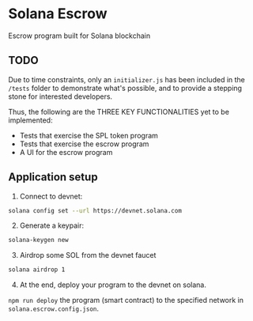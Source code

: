 # Solana Escrow

Escrow program built for Solana blockchain

## TODO

Due to time constraints, only an `initializer.js` has been included in the `/tests` folder to demonstrate
what's possible, and to provide a stepping stone for interested developers.

Thus, the following are the THREE KEY FUNCTIONALITIES yet to be implemented:

- Tests that exercise the SPL token program
- Tests that exercise the escrow program
- A UI for the escrow program

## Application setup

1. Connect to devnet:

```bash
solana config set --url https://devnet.solana.com
```


2. Generate a keypair:

```bash
solana-keygen new
```

3. Airdrop some SOL from the devnet faucet

```bash
solana airdrop 1
```

4. At the end, deploy your program to the devnet on solana.

`npm run deploy` the program (smart contract) to the specified network in `solana.escrow.config.json`.
